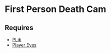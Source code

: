 # First Person Death Cam

## Requires
- [PLib](https://github.com/Pika-Software/gmod_plib)
- [Player Eyes](https://github.com/Pika-Software/plib_player_eyes)
